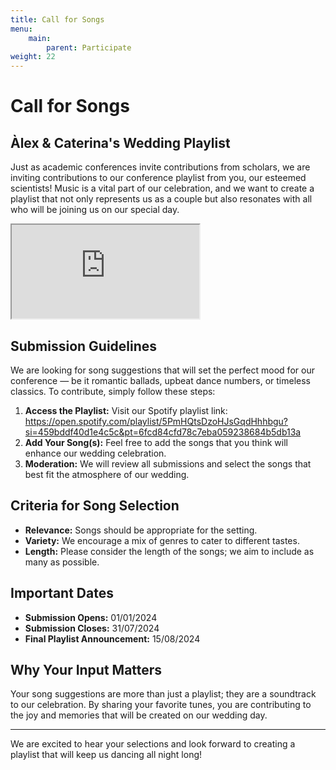 ```yaml
---
title: Call for Songs
menu:
    main:
        parent: Participate
weight: 22
---
```


# Call for Songs

## Àlex & Caterina's Wedding Playlist

Just as academic conferences invite contributions from scholars, we are inviting contributions to our conference playlist from you, our esteemed scientists! Music is a vital part of our celebration, and we want to create a playlist that not only represents us as a couple but also resonates with all who will be joining us on our special day.

<iframe class="iframe-spotify" src="https://open.spotify.com/embed/playlist/5PmHQtsDzoHJsGqdHhhbgu?theme=0" allowfullscreen allow="autoplay; clipboard-write; encrypted-media; fullscreen; picture-in-picture" loading="lazy"></iframe>

## Submission Guidelines

We are looking for song suggestions that will set the perfect mood for our conference — be it romantic ballads, upbeat dance numbers, or timeless classics. To contribute, simply follow these steps:

1. **Access the Playlist:** Visit our Spotify playlist link: https://open.spotify.com/playlist/5PmHQtsDzoHJsGqdHhhbgu?si=459bddf40d1e4c5c&pt=6fcd84cfd78c7eba059238684b5db13a
2. **Add Your Song(s):** Feel free to add the songs that you think will enhance our wedding celebration.
3. **Moderation:** We will review all submissions and select the songs that best fit the atmosphere of our wedding.

## Criteria for Song Selection

- **Relevance:** Songs should be appropriate for the setting.
- **Variety:** We encourage a mix of genres to cater to different tastes.
- **Length:** Please consider the length of the songs; we aim to include as many as possible.

## Important Dates

- **Submission Opens:** 01/01/2024
- **Submission Closes:** 31/07/2024
- **Final Playlist Announcement:** 15/08/2024

## Why Your Input Matters

Your song suggestions are more than just a playlist; they are a soundtrack to our celebration. By sharing your favorite tunes, you are contributing to the joy and memories that will be created on our wedding day.

---

We are excited to hear your selections and look forward to creating a playlist that will keep us dancing all night long!

